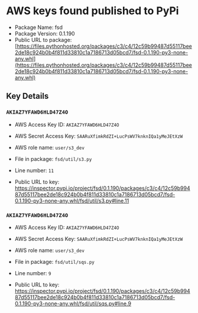 # AWS keys found published to PyPi

* Package Name: fsd
* Package Version: 0.1.190
* Public URL to package: [https://files.pythonhosted.org/packages/c3/c4/12c59b99487d55117bee2de18c924b0b4f811d33810c1a7186713d05bcd7/fsd-0.1.190-py3-none-any.whl](https://files.pythonhosted.org/packages/c3/c4/12c59b99487d55117bee2de18c924b0b4f811d33810c1a7186713d05bcd7/fsd-0.1.190-py3-none-any.whl)

## Key Details

### `AKIAZ7YFAWD6HLD47Z4O`

* AWS Access Key ID: `AKIAZ7YFAWD6HLD47Z4O`
* AWS Secret Access Key: `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` 
* AWS role name: `user/s3_dev`
* File in package: `fsd/util/s3.py`
* Line number: `11`

* Public URL to key: https://inspector.pypi.io/project/fsd/0.1.190/packages/c3/c4/12c59b99487d55117bee2de18c924b0b4f811d33810c1a7186713d05bcd7/fsd-0.1.190-py3-none-any.whl/fsd/util/s3.py#line.11



### `AKIAZ7YFAWD6HLD47Z4O`

* AWS Access Key ID: `AKIAZ7YFAWD6HLD47Z4O`
* AWS Secret Access Key: `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` 
* AWS role name: `user/s3_dev`
* File in package: `fsd/util/sqs.py`
* Line number: `9`

* Public URL to key: https://inspector.pypi.io/project/fsd/0.1.190/packages/c3/c4/12c59b99487d55117bee2de18c924b0b4f811d33810c1a7186713d05bcd7/fsd-0.1.190-py3-none-any.whl/fsd/util/sqs.py#line.9


